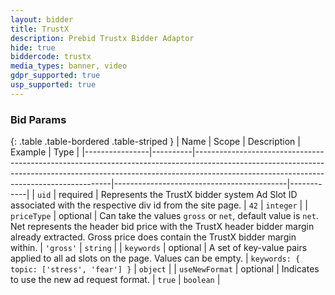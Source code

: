 ```yaml
---
layout: bidder
title: TrustX
description: Prebid Trustx Bidder Adaptor
hide: true
biddercode: trustx
media_types: banner, video
gdpr_supported: true
usp_supported: true
---
```



### Bid Params

{: .table .table-bordered .table-striped }
| Name           | Scope    | Description                                                                                                                                                                                                         | Example                                   | Type       |
|----------------|----------|---------------------------------------------------------------------------------------------------------------------------------------------------------------------------------------------------------------------|-------------------------------------------|------------|
| `uid`          | required | Represents the TrustX bidder system Ad Slot ID associated with the respective div id from the site page.                                                                                                            | `42`                                      | `integer`  |
| `priceType`    | optional | Can take the values `gross` or `net`, default value is `net`. Net represents the header bid price with the TrustX header bidder margin already extracted. Gross price does contain the TrustX bidder margin within. | `'gross'`                                 | `string`   |
| `keywords`     | optional | A set of key-value pairs applied to all ad slots on the page. Values can be empty.                                                                                                                                  | `keywords: { topic: ['stress', 'fear'] }` | `object`   |
| `useNewFormat` | optional | Indicates to use the new ad request format.                                                                                                                                                                         | `true`                                    | `boolean`  |
